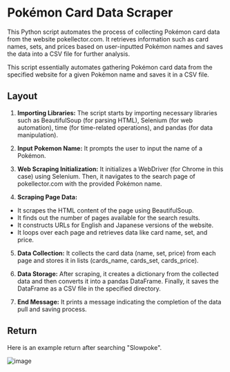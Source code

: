 # Pokémon Card Data Scraper
This Python script automates the process of collecting Pokémon card data from the website pokellector.com. It retrieves information such as card names, sets, and prices based on user-inputted Pokémon names and saves the data into a CSV file for further analysis.

This script essentially automates gathering Pokémon card data from the specified website for a given Pokémon name and saves it in a CSV file.

## Layout

1. **Importing Libraries:** The script starts by importing necessary libraries such as BeautifulSoup (for parsing HTML), Selenium (for web automation), time (for time-related operations), and pandas (for data manipulation).

2. **Input Pokemon Name:** It prompts the user to input the name of a Pokémon.

3. **Web Scraping Initialization:** It initializes a WebDriver (for Chrome in this case) using Selenium. Then, it navigates to the search page of pokellector.com with the provided Pokémon name.

4. **Scraping Page Data:**

- It scrapes the HTML content of the page using BeautifulSoup.
- It finds out the number of pages available for the search results.
- It constructs URLs for English and Japanese versions of the website.
- It loops over each page and retrieves data like card name, set, and price.

5.  **Data Collection:** It collects the card data (name, set, price) from each page and stores it in lists (cards_name, cards_set, cards_price).

6. **Data Storage:** After scraping, it creates a dictionary from the collected data and then converts it into a pandas DataFrame. Finally, it saves the DataFrame as a CSV file in the specified directory.

7. **End Message:** It prints a message indicating the completion of the data pull and saving process.

## Return

Here is an example return after searching "Slowpoke".

![image](https://github.com/jvick1/PokeScraper/assets/32043066/44eb8683-76da-49b0-8238-7813d1e2bf95)
